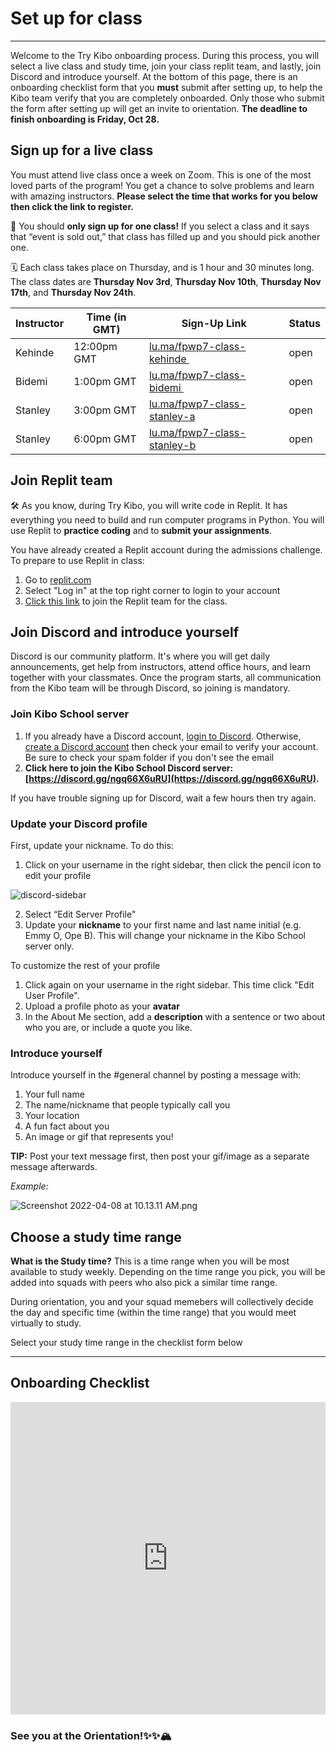 # Set up for class

---
Welcome to the Try Kibo onboarding process. During this process, you will select a live class and study time, join your class replit team, and lastly, join Discord and introduce yourself. At the bottom of this page, there is an onboarding checklist form that you **must** submit after setting up, to help the Kibo team verify that you are completely onboarded. Only those who submit the form after setting up will get an invite to orientation. **The deadline to finish onboarding is Friday, Oct 28.**


## Sign up for a live class

You must attend live class once a week on Zoom. This is one of the most loved parts of the program! You get a chance to solve problems and learn with amazing instructors. **Please select the time that works for you below then click the link to register.**

<aside>


📢 You should **only sign up for one class!** If you select a class and it says that “event is sold out,” that class has filled up and you should pick another one.

🗓️ Each class takes place on Thursday, and is 1 hour and 30 minutes long. The class dates are **Thursday Nov 3rd**, **Thursday Nov 10th**, **Thursday Nov 17th**, and **Thursday Nov 24th**.

</aside>

| Instructor | Time (in GMT) | Sign-Up Link                | Status
| ------ | ----------------- | --------------------------- | ------ |
| Kehinde  | 12:00pm GMT   | <a href="https://lu.ma/fpwp7-class-kehinde" target="_blank"> lu.ma/fpwp7-class-kehinde </a>   | open |
| Bidemi  | 1:00pm GMT   | <a href="https://lu.ma/fpwp7-class-bidemi" target="_blank"> lu.ma/fpwp7-class-bidemi </a>   | open |
| Stanley   | 3:00pm GMT   | <a href="https://lu.ma/fpwp7-class-stanley-a" target="_blank"> lu.ma/fpwp7-class-stanley-a </a>    | open |
| Stanley   | 6:00pm GMT   | <a href="https://lu.ma/fpwp7-class-stanley-b" target="_blank"> lu.ma/fpwp7-class-stanley-b </a>    | open |

## Join Replit team
<aside>

🛠️ As you know, during Try Kibo, you will write code in Replit. It has everything you need to build and run computer programs in Python. You will use Replit to **practice coding** and to **submit your assignments**.

</aside>

You have already created a Replit account during the admissions challenge. To prepare to use Replit in class:

1. Go to [replit.com](https://replit.com)
2. Select "Log in" at the top right corner to login to your account
3. [Click this link](https://replit.com/teams/join/iuexwqzcljlzfmktosjopqzbxmriwdgr-tk7-future-proof-with-python) to join the Replit team for the class.

## Join Discord and introduce yourself

Discord is our community platform. It's where you will get daily announcements, get help from instructors, attend office hours, and learn together with your classmates. Once the program starts, all communication from the Kibo team will be through Discord, so joining is mandatory.

### Join Kibo School server
1. If you already have a Discord account, [login to Discord](https://discord.com/login). Otherwise, [create a Discord account](https://discord.com/register?redirect_to=%2Flogin) then check your email to verify your account. Be sure to check your spam folder if you don't see the email
2. **Click here to join the Kibo School Discord server: [https://discord.gg/ngq66X6uRU](https://discord.gg/ngq66X6uRU).**

If you have trouble signing up for Discord, wait a few hours then try again.

### Update your Discord profile

First, update your nickname. To do this:
1. Click on your username in the right sidebar, then click the pencil icon to edit your profile

![discord-sidebar](https://user-images.githubusercontent.com/3818920/177379432-e2997c28-f0e8-4687-9d9b-4f4cdca0aa72.png)

2. Select “Edit Server Profile"
3. Update your **nickname** to your first name and last name initial (e.g. Emmy O, Ope B). This will change your nickname in the Kibo School server only.

To customize the rest of your profile
1. Click again on your username in the right sidebar. This time click "Edit User Profile".
2. Upload a profile photo as your **avatar**
3. In the About Me section, add a **description** with a sentence or two about who you are, or include a quote you like.

### Introduce yourself

Introduce yourself in the #general channel by posting a message with:

1. Your full name
2. The name/nickname that people typically call you
3.  Your location
4. A fun fact about you
5. An image or gif that represents you!

**TIP:** Post your text message first, then post your gif/image as a separate message afterwards.

_Example:_

![Screenshot 2022-04-08 at 10.13.11 AM.png](/future-proof-with-python/try-kibo-onboarding/screenshot-2022-04-08-at-10.13.11-am.png)


## Choose a study time range

**What is the Study time?**
This is a time range when you will be most available to study weekly. Depending on the time range you pick, you will be added into squads with peers who also pick a similar time range. 

During orientation, you and your squad memebers will collectively decide the day and specific time (within the time range) that you would meet virtually to study. 

Select your study time range in the checklist form below

---

## Onboarding Checklist

<div style="width:100%;height:500px;"><iframe src="https://docs.google.com/forms/d/e/1FAIpQLScieQBIvPYu9ce5khi_ZesNC2MBi9c9_i_pQzSXA7swjL643A/viewform?usp=send_form&embed=true" frameborder="0" sandbox="allow-scripts allow-popups allow-top-navigation-by-user-activation allow-forms allow-same-origin" allowfullscreen="" style="width: 100%; height: 100%; border-radius: 1px; pointer-events: auto; background-color: white;"></iframe></div>

### See you at the Orientation!✨✨🏔️
